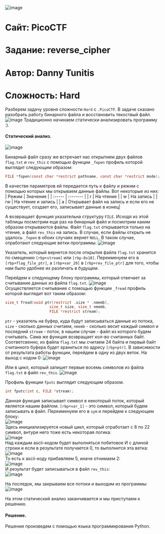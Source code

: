 ![image](https://github.com/user-attachments/assets/f14e0d27-07a7-4a25-a411-5c3810106ab7)
# Сайт: PicoCTF
# Задание: reverse_cipher
# Автор: Danny Tunitis 
# Сложность: Hard


Разберем задачу уровня сложности `Hard` с `.PicoCTF`. В задаче сказано разобрать работу бинарного файла и восстановить текоствый файл.
![image](https://github.com/user-attachments/assets/567553b0-0a19-4230-8df9-3fb86e7eadf6)
Традиционно начинаем статически анализировать программу :). 

#### Статический анализ.

![image](https://github.com/user-attachments/assets/d8fb592c-1745-41ad-9c45-0cbaa1539ab2)

Бинарный файл сразу же встречает нас открытием двух файлов `flag.txt` и `rev_this` с помощью функции `_fopen` профиль которой выглядит следующим 
образом: 
```c
FILE *fopen(const char *restrict pathname, const char *restrict mode);
```

В качестве параметров ей передается путь к файлу и режим с помощью которых мы открываем данные файлы. Вот некоторые из них: 
| Режим | Значение |
| :----- | :------- |
|   r    | На чтение |
|   w    | На запись | 
|  rw    | На чтение и запись |
|   a    | Открывает файл на запись и если его не существует, создает его, записывает данные в конец|

А возвращает функция указательна структуру `FILE`.
Исходя из этой таблицы посмотрим еще раз на бинарный файл и посмотрим каким образом открываются файлы. Файл `flag.txt` открывается только на чтение, а файл `rev_this` на запись.
В случае, если файлы открыть не удалось `_fopen` в обоих случаях вернет `NULL`. В таком случае, отработают следующие ветки программы:
![image](https://github.com/user-attachments/assets/a71776bf-f660-456c-b894-1dbc36523cbc)

Указатель, который вернется после открытия файла `flag.txt` хранится по смещению `[rbp+stream]` или `[rbp-0x18]`. Переименуем его в `[rbp+flag_file_ptr]`, а `[rbp+var_20]` в `[rbp+rev_file_ptr]` для того, чтобы нам было удобнее их различать в будущем. 

Перейдем к следующему блоку программы, который отвечает за считывание данных из файла `flag.txt`. 
![image](https://github.com/user-attachments/assets/fadc80ad-bbcd-4b83-9ac0-844a6ac82233) <br />
Осуществляется считывание с помощью функции `_fread` профиль которой выглядит вот таким образом:
```c
size_t fread(void ptr[restrict .size * .nmemb],
                    size_t size, size_t nmemb,
                    FILE *restrict stream);
```
`ptr` - указатель на буфер, куда будут записываться данные из потока, `size` - сколько данных считаем, `nmemb` - сколько весит каждый символ и последний `stream` - поток, в нашем случае - файл из которого будем считывать. Сама же функция возвращает кол-во считанных байт. Соответсвенно, из файла `flag.txt` мы считаем 24 байта и первый байт считанного буфера будет храниться по адресу `[rbp+ptr]`.
В зависимости от результата работы функции, перейдем в одну из двух веток. На выход с кодом 0: 
![image](https://github.com/user-attachments/assets/9c049ecd-c6c6-4cb1-9481-ae07cf96fecf)

Или в цикл, который запишет первые восемь символов из файла `flag.txt` в файл `rev_this`.
![image](https://github.com/user-attachments/assets/f66e308b-be0e-47af-a2a6-473c696c5aea)

Профиль функции `fputc` выглядит следующим образом. 
```c
int fputc(int c, FILE *stream);
```
Данная функция записывает символ в некоторый поток, который является нашим файлом. `[rbp+var_1]` - это символ, который будем записывать в файл. Переименуем его в `sym` и перейдем 
к следующем блоку: <br />
![image](https://github.com/user-attachments/assets/9926a0d5-6934-4179-aca2-d851e5189938) <br />
Здесь инициализируется новый цикл, который отработает с 8 по 22 символ, внтури него тоже есть некоторая логика: <br />
![image](https://github.com/user-attachments/assets/42c37cd9-2259-41d9-a7ac-4425fdfb9fb1) <br />
Над каждым ascii-кодом будет выполняться побитовое И с длиной строки и если в результате получается 0, то выполнится эта ветка: <br />
![image](https://github.com/user-attachments/assets/dd6cf434-c9ed-4418-a66b-074fc7349692) <br />
То есть к ascii-коду прибавляем 5, иначе отнимаем 2: <br />
![image](https://github.com/user-attachments/assets/9d9eca1f-859a-4f4f-acd2-3a99ec187db4) <br />
И результат будет записываться в файл `rev_this`: <br />
![image](https://github.com/user-attachments/assets/4f2bffa5-cc4a-413f-a485-1a82b961c4ed) <br />

На последок, мы закрываем все потоки и выходим из программы: <br >
![image](https://github.com/user-attachments/assets/cea0306b-3a4a-4de8-9bc9-a806203f7e8f) <br />

На этом статический анализ заканчивается и мы приступаем к решению.

#### Решение.

Решение произведем с помощью языка программирования Python.






